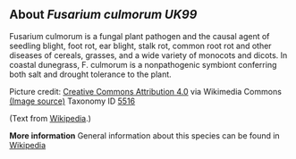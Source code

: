 **About *Fusarium culmorum UK99***
-------------------------
Fusarium culmorum is a fungal plant pathogen and the causal agent of 
seedling blight, foot rot, ear blight, stalk rot, common root rot and 
other diseases of cereals, grasses, and a wide variety of monocots and 
dicots. In coastal dunegrass, F. culmorum is a nonpathogenic symbiont 
conferring both salt and drought tolerance to the plant.


Picture credit: [Creative Commons Attribution 4.0](https://creativecommons.org/licenses/by/4.0) via Wikimedia Commons [(Image source)](https://en.wikipedia.org/wiki/File:Fusarium_culmorum_(01).jpg)
Taxonomy ID [5516](https://www.uniprot.org/taxonomy/5516)

(Text from [Wikipedia](https://en.wikipedia.org/).)

**More information**
General information about this species can be found in [Wikipedia](https://en.wikipedia.org/wiki/Fusarium_culmorum)
